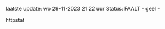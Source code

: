 laatste update: 
wo 29-11-2023 21:22   uur 
Status: FAALT - geel - 
<div class="service Y">httpstat</div>